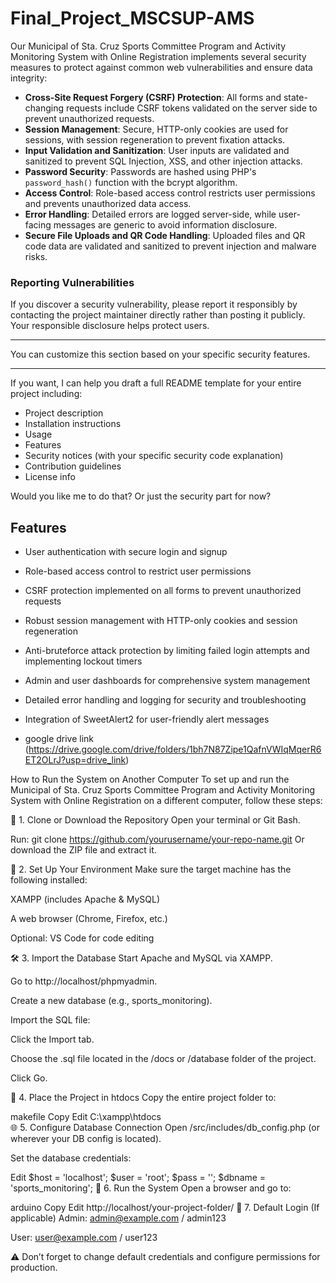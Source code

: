 # Final_Project_MSCSUP-AMS

Our Municipal of Sta. Cruz Sports Committee Program and Activity
Monitoring System with Online Registration
implements several security measures to protect against common web vulnerabilities and ensure data integrity:

- **Cross-Site Request Forgery (CSRF) Protection**: All forms and state-changing requests include CSRF tokens validated on the server side to prevent unauthorized requests.
- **Session Management**: Secure, HTTP-only cookies are used for sessions, with session regeneration to prevent fixation attacks.
- **Input Validation and Sanitization**: User inputs are validated and sanitized to prevent SQL Injection, XSS, and other injection attacks.
- **Password Security**: Passwords are hashed using PHP's `password_hash()` function with the bcrypt algorithm.
- **Access Control**: Role-based access control restricts user permissions and prevents unauthorized data access.
- **Error Handling**: Detailed errors are logged server-side, while user-facing messages are generic to avoid information disclosure.
- **Secure File Uploads and QR Code Handling**: Uploaded files and QR code data are validated and sanitized to prevent injection and malware risks.

### Reporting Vulnerabilities

If you discover a security vulnerability, please report it responsibly by contacting the project maintainer directly rather than posting it publicly. Your responsible disclosure helps protect users.

---

You can customize this section based on your specific security features.

---

If you want, I can help you draft a full README template for your entire project including:

- Project description
- Installation instructions
- Usage
- Features
- Security notices (with your specific security code explanation)
- Contribution guidelines
- License info

Would you like me to do that? Or just the security part for now?

## Features

- User authentication with secure login and signup
- Role-based access control to restrict user permissions
- CSRF protection implemented on all forms to prevent unauthorized requests
- Robust session management with HTTP-only cookies and session regeneration
- Anti-bruteforce attack protection by limiting failed login attempts and implementing lockout timers
- Admin and user dashboards for comprehensive system management
- Detailed error handling and logging for security and troubleshooting
- Integration of SweetAlert2 for user-friendly alert messages

- google drive link (https://drive.google.com/drive/folders/1bh7N87Zipe1QafnVWIqMqerR6ET2OLrJ?usp=drive_link)

How to Run the System on Another Computer
To set up and run the Municipal of Sta. Cruz Sports Committee Program and Activity Monitoring System with Online Registration on a different computer, follow these steps:

📁 1. Clone or Download the Repository
Open your terminal or Git Bash.

Run:
git clone https://github.com/yourusername/your-repo-name.git
Or download the ZIP file and extract it.

🧱 2. Set Up Your Environment
Make sure the target machine has the following installed:

XAMPP (includes Apache & MySQL)

A web browser (Chrome, Firefox, etc.)

Optional: VS Code for code editing

🛠️ 3. Import the Database
Start Apache and MySQL via XAMPP.

Go to http://localhost/phpmyadmin.

Create a new database (e.g., sports_monitoring).

Import the SQL file:

Click the Import tab.

Choose the .sql file located in the /docs or /database folder of the project.

Click Go.

📂 4. Place the Project in htdocs
Copy the entire project folder to:

makefile
Copy
Edit
C:\xampp\htdocs\
🌐 5. Configure Database Connection
Open /src/includes/db_config.php (or wherever your DB config is located).

Set the database credentials:

Edit
$host = 'localhost';
$user = 'root';
$pass = '';
$dbname = 'sports_monitoring';
🚀 6. Run the System
Open a browser and go to:

arduino
Copy
Edit
http://localhost/your-project-folder/
🔐 7. Default Login (If applicable)
Admin: admin@example.com / admin123

User: user@example.com / user123

⚠️ Don’t forget to change default credentials and configure permissions for production.
